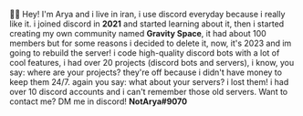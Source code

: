 👋🏻 Hey! I'm Arya and i live in iran, i use discord everyday because i really like it. i joined discord in **2021** and started learning about it, then i started creating my own community named **Gravity Space**, it had about 100 members but for some reasons i decided to delete it, now, it's 2023 and im going to rebuild the server! i code high-quality discord bots with a lot of cool features, i had over 20 projects (discord bots and servers), i know, you say: where are your projects? they're off because i didn't have money to keep them 24/7. again you say: what about your servers? i lost them! i had over 10 discord accounts and i can't remember those old servers.
Want to contact me? DM me in discord! **NotArya#9070**
